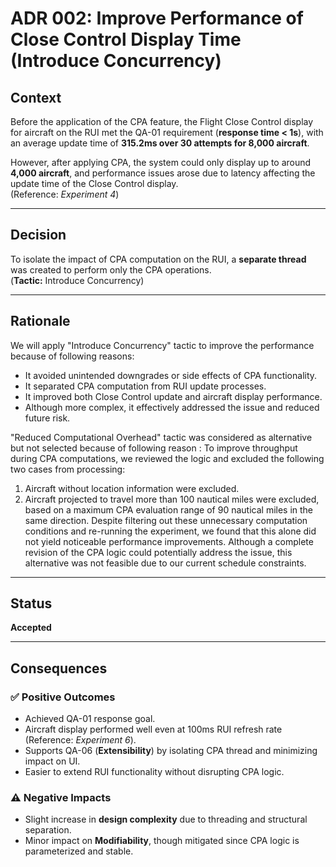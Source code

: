 # ADR 002: Improve Performance of Close Control Display Time (Introduce Concurrency)

## Context

Before the application of the CPA feature, the Flight Close Control display for aircraft on the RUI met the QA-01 requirement (**response time < 1s**), with an average update time of **315.2ms over 30 attempts for 8,000 aircraft**.

However, after applying CPA, the system could only display up to around **4,000 aircraft**, and performance issues arose due to latency affecting the update time of the Close Control display.  
(Reference: *Experiment 4*)

---

## Decision

To isolate the impact of CPA computation on the RUI, a **separate thread** was created to perform only the CPA operations.  
(**Tactic:** Introduce Concurrency)

---

## Rationale

We will apply "Introduce Concurrency" tactic to improve the performance because of following reasons:
- It avoided unintended downgrades or side effects of CPA functionality.
- It separated CPA computation from RUI update processes.
- It improved both Close Control update and aircraft display performance.
- Although more complex, it effectively addressed the issue and reduced future risk.

"Reduced Computational Overhead" tactic was considered as alternative but not selected because of following reason :
To improve throughput during CPA computations, we reviewed the logic and excluded the following two cases from processing:
1) Aircraft without location information were excluded.
2) Aircraft projected to travel more than 100 nautical miles were excluded, based on a maximum CPA evaluation range of 90 nautical miles in the same direction.
Despite filtering out these unnecessary computation conditions and re-running the experiment, we found that this alone did not yield noticeable performance improvements. Although a complete revision of the CPA logic could potentially address the issue, this alternative was not feasible due to our current schedule constraints.

---

## Status

**Accepted**

---

## Consequences

### ✅ Positive Outcomes

- Achieved QA-01 response goal.
- Aircraft display performed well even at 100ms RUI refresh rate (Reference: *Experiment 6*).
- Supports QA-06 (**Extensibility**) by isolating CPA thread and minimizing impact on UI.
- Easier to extend RUI functionality without disrupting CPA logic.

### ⚠️ Negative Impacts

- Slight increase in **design complexity** due to threading and structural separation.
- Minor impact on **Modifiability**, though mitigated since CPA logic is parameterized and stable.

